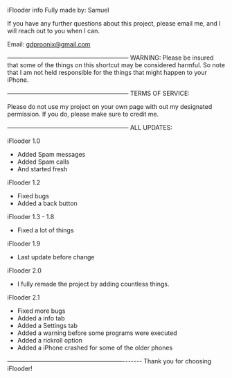 iFlooder info
Fully made by: Samuel

If you have any further questions about this project, please email me, and I will reach out to you when I can.

Email: <gdproonix@gmail.com>


————————————————————
                          WARNING:
Please be insured that some of the things on this shortcut may be considered harmful. So note that I am not held responsible for the things that might happen to your iPhone.

————————————————————
 TERMS OF SERVICE:

Please do not use my project on your        own page with out my designated permission. If you do, please make sure to credit me.

————————————————————
    ALL UPDATES:

iFlooder 1.0

- Added Spam messages 
- Added Spam calls
- And started fresh


iFlooder 1.2

- Fixed bugs
- Added a back button


iFlooder 1.3 - 1.8

- Fixed a lot of things


iFlooder 1.9

- Last update before change

iFlooder 2.0

- I fully remade the project by adding countless things.


iFlooder 2.1

- Fixed more bugs
- Added a info tab
- Added a Settings tab
- Added a warning before some programs were executed
- Added a rickroll option
- Added a iPhone crashed for some of the older phones


———————————————————-------
Thank you for choosing iFlooder!

